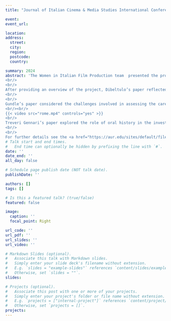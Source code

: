 ```yaml
---
title: "Journal of Italian Cinema & Media Studies International Conference: Re-examining the past and envisioning the future of Italian cinema and media" 

event: 
event_url: 

location: 
address:
  street: 
  city:
  region: 
  postcode: 
  country: 

summary: 2024
abstract: 'The Women in Italian Film Production team  presented the project at the 2024 edition of the Journal of Italian Cinema & Media Studies International Conference with the panel  “Women in Italian film production: Industrial histories and gendered labour, 1945-1985”. The team presented three aspects of the research that highlight the challenges and complexities inherent in a project of this kind. The research, building on existing feminist film history, aims to investigate the place of women in Italian cinema by looking at a diverse range of professional roles.
<br/>
<br/>
After providing an overview of the project, Dibeltulo’s paper reflected on a number of methodological questions in relation to the process of doing feminist film history through the archive. In particular, it focused on the issues of collaborative work and unfinished films, while considering the opportunities offered by collaboration with cultural institutions in terms of shaping feminist archival practices. 
<br/>
<br/>
Gundle’s paper considered the challenges involved in assessing the career of screenwriter Suso Cecchi D’Amico, who threw away many of her papers and always considered herself an ‘artisan’ rather than an ‘artist’, both factors which have contributed to the very limited scholarly attention that has been paid to the most prolific and significant of postwar screenwriters. You can view Gundle’s presentation below.
<br/><br/>
{{< video src="rome.mp4" controls="yes" >}}
<br/>
Treveri Gennari’s paper explored the role of oral history in the investigation of women’s labour in the Italian film industry. It presented the case studies selected by the project and the methodological challenges of using oral history as a feminist research approach.
<br/>
<br/>
For further details see the <a href="https://aur.edu/sites/default/files/JICMS%202024%20Conference%20Abstracts.pdf">conference abstract.</a>'
# Talk start and end times.
#   End time can optionally be hidden by prefixing the line with `#`.
date: ''
date_end: ''
all_day: false

# Schedule page publish date (NOT talk date).
publishDate: ''

authors: []
tags: []

# Is this a featured talk? (true/false)
featured: false

image:
  caption: ''
  focal_point: Right

url_code: ''
url_pdf: ''
url_slides: ''
url_video: ''

# Markdown Slides (optional).
#   Associate this talk with Markdown slides.
#   Simply enter your slide deck's filename without extension.
#   E.g. `slides = "example-slides"` references `content/slides/example-slides.md`.
#   Otherwise, set `slides = ""`.
slides:

# Projects (optional).
#   Associate this post with one or more of your projects.
#   Simply enter your project's folder or file name without extension.
#   E.g. `projects = ["internal-project"]` references `content/project/deep-learning/index.md`.
#   Otherwise, set `projects = []`.
projects:
---
```

